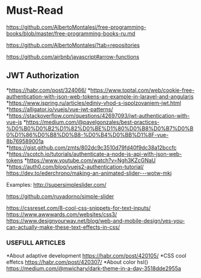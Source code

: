 # Must-Read

https://github.com/AlbertoMontalesi/free-programming-books/blob/master/free-programming-books-ru.md

https://github.com/AlbertoMontalesi?tab=repositories

https://github.com/airbnb/javascript#arrow-functions


## JWT Authorization

*https://habr.com/post/324066/
*https://www.toptal.com/web/cookie-free-authentication-with-json-web-tokens-an-example-in-laravel-and-angularjs
*https://www.ispring.ru/articles/ediniy-vhod-s-ispolzovaniem-jwt.html
*https://alligator.io/vuejs/vue-jwt-patterns/
*https://stackoverflow.com/questions/42697093/jwt-authentication-with-vue-js
*https://medium.com/@pavelgonzales/best-practices-%D0%B0%D0%B2%D1%82%D0%BE%D1%80%D0%B8%D0%B7%D0%B0%D1%86%D0%B8%D0%B8-%D0%B4%D0%BB%D1%8F-vue-8b769589001a
*https://gist.github.com/zmts/802dc9c3510d79fd40f9dc38a12bccfc
*https://scotch.io/tutorials/authenticate-a-node-js-api-with-json-web-tokens
*https://www.youtube.com/watch?v=Ngh3KZcGNaU
*https://auth0.com/blog/vuejs2-authentication-tutorial/
https://dev.to/ederchrono/making-an-animated-slider---wotw-mkj


Examples:
http://supersimpleslider.com/

https://github.com/ruyadorno/simple-slider

https://cssreset.com/8-cool-css-snippets-for-text-inputs/
https://www.awwwards.com/websites/css3/
https://www.designyourway.net/blog/web-and-mobile-design/yes-you-can-actually-make-these-text-effects-in-css/

### USEFULL ARTICLES 
*About adaptive development https://habr.com/post/420105/
*CSS cool effetcs https://habr.com/post/420307/
*About color hsl()  https://medium.com/@mwichary/dark-theme-in-a-day-3518dde2955a
